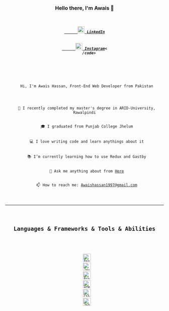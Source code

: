 <h3 align="center">Hello there, I'm Awais 👋</h3>
<h5 align="center">
  <code>
    <a href="https://www.linkedin.com/in/awais-hassan-7bb3b5133/" title="LinkedIn Profile">
      <img width="22" src="https://github.com/AWAIS97/AWAIS97/images/linkedin.svg"> LinkedIn</a>
  </code>
  <code>
    <a href="https://www.instagram.com/awwaais/" title="Instagram Profile">
      <img width="22" src="https://github.com/AWAIS97/AWAIS97/images/instagram.svg"> Instagram</a><
    /code>
</h5>
<br>
<p align="center">
  Hi, I'm Awais Hassan, Front-End Web Developer from Pakistan
  <br>
  <br>
  🔬 I recently completed my master's degree in ARID-University, Rawalpindi
  <br>
  🎓 I graduated from Punjab College Jhelum
  <br>
  💻 I love writing code and learn anythings about it
  <br>
  📚 I’m currently learning how to use Redux and Gastby
  <br>
  💬 Ask me anything about from <a href="https://github.com/AWAIS97/AWAIS97/issues" title="Issues">Here</a>
  <br>
  📫 How to reach me: <a href="mailto: Awaishassan1997@gmail.com">Awaishassan1997@gmail.com</a>
</p>

<hr>

<h2 align="center">Languages & Frameworks & Tools & Abilities</h2>

<p align="center">
  <code><img title="React" height="25" src="https://github.com/AWAIS97/AWAIS97/images/react.svg"></code>
  <code><img title="Javascript" height="25" src="https://github.com/AWAIS97/AWAIS97/images/javascript.svg"></code>
  <code><img title="Problem Solving" height="25" src="https://github.com/AWAIS97/AWAIS97/images/problemSolving.png"></code>
  <code><img title="HTML5" height="25" src="https://github.com/AWAIS97/AWAIS97/images/html5.svg"></code>
  <code><img title="CSS" height="25" src="https://github.com/AWAIS97/AWAIS97/images/css.svg"></code>
  <code><img title="JSON" height="25" src="https://github.com/AWAIS97/AWAIS97/images/json.svg"></code>
</p>
